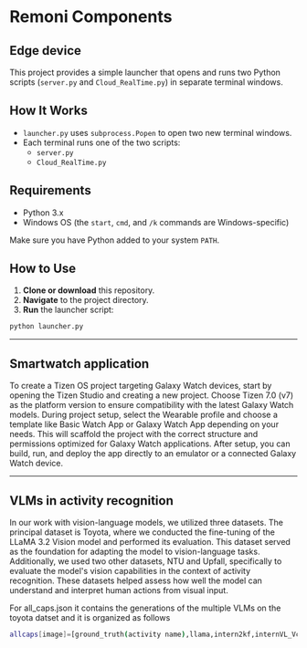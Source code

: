# Remoni Components



## Edge device
This project provides a simple launcher that opens and runs two Python scripts (`server.py` and `Cloud_RealTime.py`) in separate terminal windows.


## How It Works

- `launcher.py` uses `subprocess.Popen` to open two new terminal windows.
- Each terminal runs one of the two scripts:
  - `server.py`
  - `Cloud_RealTime.py`

## Requirements

- Python 3.x
- Windows OS (the `start`, `cmd`, and `/k` commands are Windows-specific)
  
Make sure you have Python added to your system `PATH`.

## How to Use

1. **Clone or download** this repository.
2. **Navigate** to the project directory.
3. **Run** the launcher script:

```bash
python launcher.py
```

--------------------------------------------------------------------------------------------------------------------------------------------------------------
## Smartwatch application

To create a Tizen OS project targeting Galaxy Watch devices, start by opening the Tizen Studio and creating a new project.
Choose Tizen 7.0 (v7) as the platform version to ensure compatibility with the latest Galaxy Watch models.
 During project setup, select the Wearable profile and choose a template like Basic Watch App or Galaxy Watch App depending on your needs.
This will scaffold the project with the correct structure and permissions optimized for Galaxy Watch applications.
After setup, you can build, run, and deploy the app directly to an emulator or a connected Galaxy Watch device.

----------------------------------------------------------------------------------------------------------------------------------------------------------

## VLMs in activity recognition


In our work with vision-language models, we utilized three datasets.
The principal dataset is Toyota, where we conducted the fine-tuning of the LLaMA 3.2 Vision model and performed its evaluation.
This dataset served as the foundation for adapting the model to vision-language tasks.
Additionally, we used two other datasets, NTU and Upfall, specifically to evaluate the model's vision capabilities in the context of activity recognition.
These datasets helped assess how well the model can understand and interpret human actions from visual input.


For all_caps.json it contains the generations of the multiple VLMs on the toyota datset and it is organized as follows 


```bash
allcaps[image]=[ground_truth(activity name),llama,intern2kf,internVL_Vcaps,deepseek,captions(correct_caption)]
```







